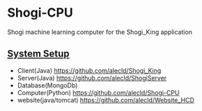 # Shogi-CPU
Shogi machine learning computer for the Shogi_King application


<u>System Setup</u>
--
- Client(Java) https://github.com/alecld/Shogi_King<br>
- Server(Java)  https://github.com/alecld/ShogiServer<br>
- Database(MongoDb)<br>
- Computer(Python) https://github.com/alecld/Shogi-CPU <br>
- website(java/tomcat) https://github.com/alecld/Website_HCD<br>
